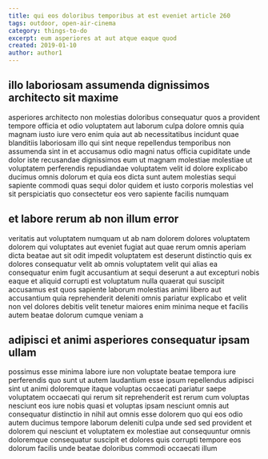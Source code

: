 ```yaml
---
title: qui eos doloribus temporibus at est eveniet article 260
tags: outdoor, open-air-cinema
category: things-to-do
excerpt: eum asperiores at aut atque eaque quod
created: 2019-01-10
author: author1
---
```


## illo laboriosam assumenda dignissimos architecto sit maxime

asperiores architecto non molestias doloribus consequatur quos a provident tempore officia et odio voluptatem aut laborum culpa dolore omnis quia magnam iusto iure vero enim quia aut ab necessitatibus incidunt quae blanditiis laboriosam illo qui sint neque repellendus temporibus non assumenda sint in et accusamus odio magni natus officia cupiditate unde dolor iste recusandae dignissimos eum ut magnam molestiae molestiae ut voluptatem perferendis repudiandae voluptatem velit id dolore explicabo ducimus omnis dolorum et quia eos dicta sunt autem molestias sequi sapiente commodi quas sequi dolor quidem et iusto corporis molestias vel sit perspiciatis quo consectetur eos vero sapiente facilis numquam

## et labore rerum ab non illum error

veritatis aut voluptatem numquam ut ab nam dolorem dolores voluptatem dolorem qui voluptates aut eveniet fugiat aut quae rerum omnis aperiam dicta beatae aut sit odit impedit voluptatem est deserunt distinctio quis ex dolores consequatur velit ab omnis voluptatem velit qui alias ea consequatur enim fugit accusantium at sequi deserunt a aut excepturi nobis eaque et aliquid corrupti est voluptatum nulla quaerat qui suscipit accusamus est quos sapiente laborum molestias animi libero aut accusantium quia reprehenderit deleniti omnis pariatur explicabo et velit non vel dolores debitis velit tenetur maiores enim minima neque et facilis autem beatae dolorum cumque veniam a

## adipisci et animi asperiores consequatur ipsam ullam

possimus esse minima labore iure non voluptate beatae tempora iure perferendis quo sunt ut autem laudantium esse ipsum repellendus adipisci sint ut animi doloremque itaque voluptas occaecati pariatur saepe voluptatem occaecati qui rerum sit reprehenderit est rerum cum voluptas nesciunt eos iure nobis quasi et voluptas ipsam nesciunt omnis aut consequatur distinctio in nihil aut omnis esse dolorem quo qui eos odio autem ducimus tempore laborum deleniti culpa unde sed sed provident et dolorem qui nesciunt et voluptatem ex molestiae aut consequuntur omnis doloremque consequatur suscipit et dolores quis corrupti tempore eos dolorum facilis unde beatae doloribus commodi occaecati illum
